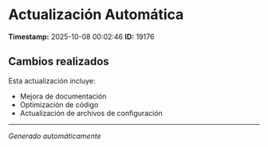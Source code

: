 # Actualización Automática

**Timestamp:** 2025-10-08 00:02:46
**ID:** 19176

## Cambios realizados

Esta actualización incluye:
- Mejora de documentación
- Optimización de código
- Actualización de archivos de configuración

---
*Generado automáticamente*
